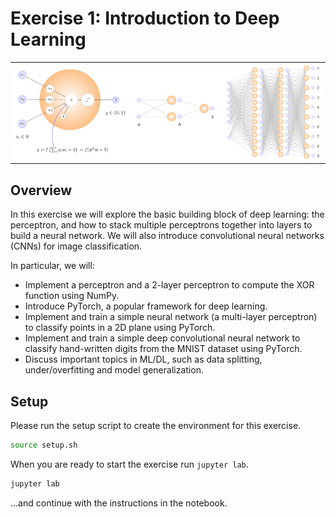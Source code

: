 # Exercise 1: Introduction to Deep Learning
<div>
    <table>
        <tr style="background-color:white">
            <td><img src="attachments/perceptron.png" width="100%"/></td>
            <td><img src="attachments/mlp.png" width="100%"/></td>
            <td><img src="attachments/neural_network.png" width="100%"/></td>
        </tr>
    </table>
</div>

## Overview

In this exercise we will explore the basic building block of deep learning: the perceptron, and how to stack multiple perceptrons together into layers to build a neural network. We will also introduce convolutional neural networks (CNNs) for image classification.

In particular, we will:
- Implement a perceptron and a 2-layer perceptron to compute the XOR function using NumPy.
- Introduce PyTorch, a popular framework for deep learning.
- Implement and train a simple neural network (a multi-layer perceptron) to classify points in a 2D plane using PyTorch.
- Implement and train a simple deep convolutional neural network to classify hand-written digits from the MNIST dataset using PyTorch.
- Discuss important topics in ML/DL, such as data splitting, under/overfitting and model generalization.

## Setup

Please run the setup script to create the environment for this exercise.

```bash
source setup.sh
```

When you are ready to start the exercise run `jupyter lab`.
```bash
jupyter lab
```

...and continue with the instructions in the notebook.
